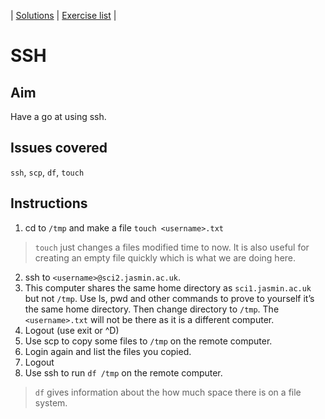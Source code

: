 | [Solutions](shell_exercise8_ssh_sol.md) | [Exercise list](shell_exercise_index.md) |

# SSH

## Aim
Have a go at using ssh.

## Issues covered
`ssh`, `scp`, `df`, `touch`

## Instructions

1. cd to `/tmp` and make a file `touch <username>.txt`
> `touch` just changes a files modified time to now. It is also useful for creating an empty file quickly which is what we are doing here.
2.	ssh to `<username>@sci2.jasmin.ac.uk`. 
3.	This computer shares the same home directory as `sci1.jasmin.ac.uk` but not `/tmp`.  Use ls, pwd and other commands to prove to yourself it’s the same home directory. Then change directory to `/tmp`. The `<username>.txt` will not be there as it is a different computer.
4.	Logout (use exit or ^D)
5.	Use scp to copy some files to `/tmp` on the remote computer. 
6.	Login again and list the files you copied. 
7.	Logout
8.	Use ssh to run `df /tmp` on the remote computer.
> `df` gives information about the how much space there is on a file system.  

